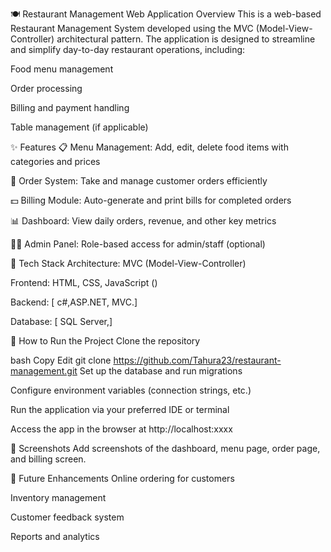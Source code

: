 🍽️ Restaurant Management Web Application Overview This is a web-based Restaurant Management System developed using the MVC (Model-View-Controller) architectural pattern. The application is designed to streamline and simplify day-to-day restaurant operations, including:

Food menu management

Order processing

Billing and payment handling

Table management (if applicable)

✨ Features 📋 Menu Management: Add, edit, delete food items with categories and prices

🛒 Order System: Take and manage customer orders efficiently

💵 Billing Module: Auto-generate and print bills for completed orders

📊 Dashboard: View daily orders, revenue, and other key metrics

🧑‍💼 Admin Panel: Role-based access for admin/staff (optional)

🧱 Tech Stack Architecture: MVC (Model-View-Controller)

Frontend: HTML, CSS, JavaScript ()

Backend: [ c#,ASP.NET, MVC.]

Database: [ SQL Server,]

🚀 How to Run the Project Clone the repository

bash Copy Edit git clone https://github.com/Tahura23/restaurant-management.git Set up the database and run migrations

Configure environment variables (connection strings, etc.)

Run the application via your preferred IDE or terminal

Access the app in the browser at http://localhost:xxxx

📸 Screenshots Add screenshots of the dashboard, menu page, order page, and billing screen.

📌 Future Enhancements Online ordering for customers

Inventory management

Customer feedback system

Reports and analytics
